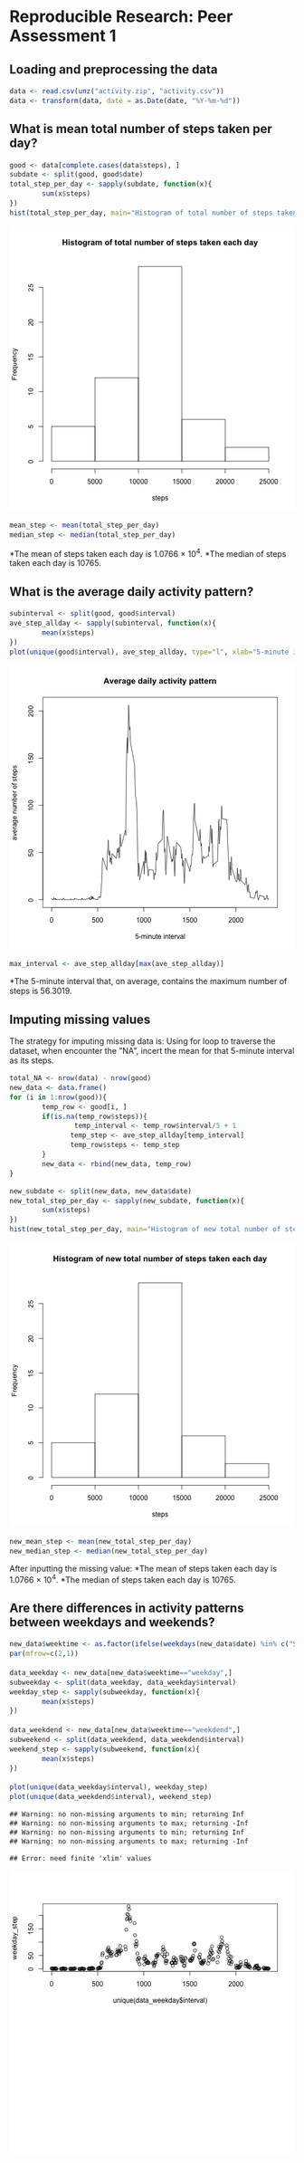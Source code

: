 # Reproducible Research: Peer Assessment 1


## Loading and preprocessing the data


```r
data <- read.csv(unz("activity.zip", "activity.csv"))
data <- transform(data, date = as.Date(date, "%Y-%m-%d"))
```

## What is mean total number of steps taken per day?

```r
good <- data[complete.cases(data$steps), ]
subdate <- split(good, good$date)
total_step_per_day <- sapply(subdate, function(x){
        sum(x$steps)
})
hist(total_step_per_day, main="Histogram of total number of steps taken each day", xlab="steps")
```

![plot of chunk unnamed-chunk-2](figure/unnamed-chunk-2.png) 

```r
mean_step <- mean(total_step_per_day)
median_step <- median(total_step_per_day)
```

*The mean of steps taken each day is 1.0766 &times; 10<sup>4</sup>.
*The median of steps taken each day is 10765.

## What is the average daily activity pattern?

```r
subinterval <- split(good, good$interval)
ave_step_allday <- sapply(subinterval, function(x){
        mean(x$steps)
})
plot(unique(good$interval), ave_step_allday, type="l", xlab="5-minute interval", ylab="average number of steps", main = "Average daily activity pattern")
```

![plot of chunk unnamed-chunk-3](figure/unnamed-chunk-3.png) 

```r
max_interval <- ave_step_allday[max(ave_step_allday)]
```

*The 5-minute interval that, on average, contains the maximum number of steps is 56.3019.


## Imputing missing values
The strategy for imputing missing data is: 
Using for loop to traverse the dataset, when encounter the "NA", incert the mean for that 5-minute interval as its steps.


```r
total_NA <- nrow(data) - nrow(good)
new_data <- data.frame()
for (i in 1:nrow(good)){
        temp_row <- good[i, ]
        if(is.na(temp_row$steps)){
                temp_interval <- temp_row$interval/5 + 1
               temp_step <- ave_step_allday[temp_interval]
               temp_row$steps <- temp_step
        }
        new_data <- rbind(new_data, temp_row)     
}
```


```r
new_subdate <- split(new_data, new_data$date)
new_total_step_per_day <- sapply(new_subdate, function(x){
        sum(x$steps)
})
hist(new_total_step_per_day, main="Histogram of new total number of steps taken each day", xlab="steps")
```

![plot of chunk unnamed-chunk-5](figure/unnamed-chunk-5.png) 

```r
new_mean_step <- mean(new_total_step_per_day)
new_median_step <- median(new_total_step_per_day)
```

After inputting the missing value:
*The mean of steps taken each day is 1.0766 &times; 10<sup>4</sup>.
*The median of steps taken each day is 10765.

## Are there differences in activity patterns between weekdays and weekends?

```r
new_data$weektime <- as.factor(ifelse(weekdays(new_data$date) %in% c("Saturday","Sunday"),"weekend", "weekday"))
par(mfrow=c(2,1))

data_weekday <- new_data[new_data$weektime=="weekday",]
subweekday <- split(data_weekday, data_weekday$interval)
weekday_step <- sapply(subweekday, function(x){
        mean(x$steps)
})

data_weekdend <- new_data[new_data$weektime=="weekdend",]
subweekend <- split(data_weekdend, data_weekdend$interval)
weekend_step <- sapply(subweekend, function(x){
        mean(x$steps)
})

plot(unique(data_weekday$interval), weekday_step)
plot(unique(data_weekdend$interval), weekend_step)
```

```
## Warning: no non-missing arguments to min; returning Inf
## Warning: no non-missing arguments to max; returning -Inf
## Warning: no non-missing arguments to min; returning Inf
## Warning: no non-missing arguments to max; returning -Inf
```

```
## Error: need finite 'xlim' values
```

![plot of chunk unnamed-chunk-6](figure/unnamed-chunk-6.png) 
